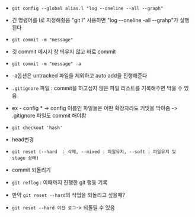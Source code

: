 
- `git config --global alias.l "log --oneline --all --graph"`
- 긴 명령어를 l로 지정해줬음 "git l" 사용하면 "log --oneline -all --grahp"가 실행된다

- `git commit -m "message"`
- 깃 commit 메시지 창 띄우지 않고 바로 commit

- `git commit -m "message" -a`
- -a옵션은 untracked 파일을 제외하고 auto add을 진행해준다

- `.gitignore` 파일 : commit을 하고싶지 않은 파일 리스트를 기록해주면 막을 수 있음 
- ex - config * -> config 이름인 파일들은 어떤 확장자라도 커밋을 막아줌 -> .gitignore 파일도 commit 해야함 

- `git checkout 'hash'`
- head변경

- `git reset (--hard  : 삭제, --mixed : 파일유지, --soft : 파일유지 및 stage 상태)`
- commit 되돌리기

- `git reflog` : 이때까지 진행한 git 행동 기록

- 만약 `git reset --hard`의 작업을 되돌리고 싶을때? 
- `git reset --hard 이전 로그`-> 되돌릴 수 있음
